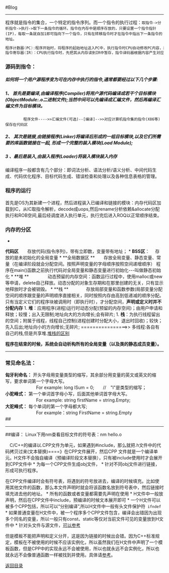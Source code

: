 #Blog
<hr>

程序就是指令的集合，一个特定的指令序列。而一个指令的执行过程：```取指令->分析指令->执行->取下一条指令的循环。指令在内存中是顺序存放的，只要设置一个指令指针(IP)，每取一条就自加1即可指向下一个指令，只有在转移指令时才在指令中指出下一条指令的地址。```
```C
程序计数器(PC):程序开始时，将程序的起始地址送入PC中，执行指令时CPU自动修改PC内容，即要执行的下一条指令的地址
指令寄存器(IR)：CPU执行指令时，先把其从内存读到IR中暂存，指令译码器根据内容产生对应微操作，执行以完成所需功能。
```
### **源码到指令：**


##### 如何将一个用户源程序变为可在内存中执行的指令,通常都要经过以下几个步骤:

##### 1、 首先是要编译,由编译程序(Compiler)将用户源代码编译成若干个目标模块(ObjectModule:.o二进制文件);当然中间可以先编译成汇编文件，然后再编译汇编文件为目标模块。
            程序文件---->>汇编文件(可选)--[编译]-->>对应计算机指令集的指令(X86等)保存在代码区

##### 2、 其次是链接,由链接程序(Linker)将编译后形成的一组目标模块,以及它们所需要的库函数链接在一起,   形成一个完整的装入模块(Load Module);

##### 3 、最后是装入,由装入程序(Loader)将装入模块装入内存
编译程序一般都含有几个部分：即词法分析、语法分析/语义分析、中间代码生成、代码优化程序、目标代码生成、错误检查和处理以及各种信息表格的管理。


### 程序的运行

首先是OS为其新建一个进程，然后进程装入已编译和链接的模块：内存代码区加载到IC，从IC取指令解析，decode成uops,然后rename分析依赖&allocate分配执行和ROB空间,最后经调度进入执行单元，执行完后进入ROQ以正常顺序结束。

### **内存的分区**


* 
**代码区**　　存放代码(指令序列)，带有立即数，变量带有地址；
* 
**BSS区**： 　存放的是未初始化的全局变量
* 
**全局数据区 **　　存放全局变量、静态变量、常量（在编译阶段就会分配空间。按照声明变量的字母顺序按照空间递增顺序）
            程序在main()函数之前执行代码对全局变量和静态变量进行初始化---叫做静态初始化
* 
**堆 ** 　　　　动态预留的内存空间：函数运行过程中，使用malloc或new等申请，delete自己释放。动态分配的对象生存期和在那里创建的无关，只有显示地释放时才会被销毁。
* 
**栈  **　　　　存放局部变量和函数参数(局部变量分配空间的顺序跟变量的声明顺序直接相关，同时按照内存由高到低递减的顺序分配。只有当定义它们的程序块被调用时（即执行时），才分配空间，**声明或定义时并不分配内存**
    1. 
**堆**：应用程序(进程)运行时动态分配(预留的内存空间)；由用户申请和释放；较慢；出入无限制;地址向大的方向增长;会有碎片;
    1. 
**栈**：为执行线程留出的空间；附属于线程，线程自己控制(进程创建时分配大小，退出时回收)；较快；先入后出;地址向小的方向增长;无碎片;
================>>   多线程:各自有自己的栈,但是共享堆.[堆栈的区别](http://blog.csdn.net/youoran/article/details/10990815)

**程序在结束的时候，系统会自动析构所有的全局变量（以及类的静态成员变量）。**
<hr>

### **常见命名法：**

**匈牙利命名：**
开头字母用变量类型的缩写，其余部分用变量的英文或英文的缩写，要求单词第一个字母大写。
<br>　　　　　　　For example: long lSum = 0;　　//　"l"是类型的缩写；<br>
**小驼峰式：**
第一个单词首字母小写，后面其他单词首字母大写。
<br>　　　　　　　For example: string firstName = string.Empty;<br>
**大驼峰式：**
每个单词的第一个字母都大写;
<br>　　　　　　　For example：string FirstName = string.Empty<br>
##　　　　　     　　　　　　　　　　　　　　 　　　
<hr>

##编译：
Linux下用nm查看目标文件的符号表：nm hello.o

　C/C++的编译以.CPP文件为单元，如果遇到#include，那么就把.h文件中的代码拷贝过来(文本替换)====》在CPP文件展开，然后CPP 文件就是一个编译单元。H文件不会独自编译（预编译阶段文本替换），只有被include使用时才会展开到CPP文件中
* 
为每一个CPP文件生成obj文件，
* 
针对不同obj文件进行链接，形成可执行程序。

在CPP文件编译时会有符号表，将遇到的符号放进去，编译的时候填充。比如使用其他文件的函数，那么本文件声明时就会将该函数名放到符号表中，然后链接时填充进去他的地址。
* 
所有的函数或者变量都需要先声明在使用
* 
H文件中一般放声明，然后在CPP文件中include，预编译的时候文本展开即可
* 
一个H文件可以被多个CPP包括，所以可以“分别编译”,所以H文件中一般有头文件保护符```
ifndef```
* 
如果普通变量在H文件中，被一个程序多个CPP文件包含，编译会出错因为出现多个同名的变量，所以一般只有const、static等仅对当前文件可见的变量放到H文件中
* 
针对头文件与源文件，[可以参考](http://www.cnblogs.com/lidabo/archive/2012/04/17/2454568.html)

但是模板不能把声明和定义分开，这是因为链接的时候出会错。因为C++标准规定，模板在不被使用的时候不应该实例化，所以虽然我们在H文件中声明了一个模板函数，但是CPP中的实现永远不会被使用，所以也就永远不会实例化，所以也就永远不会像普通函数一样被找到并使用。具体请[参考](http://www.zhihu.com/question/31845821)。

[返回目录](README.md)